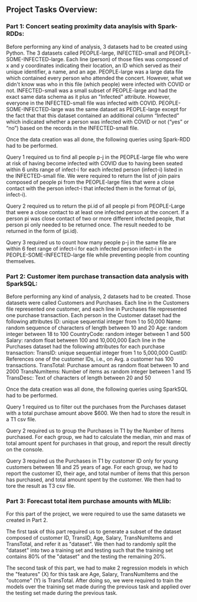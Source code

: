 ## Project Tasks Overview:

### Part 1: Concert seating proximity data anaylsis with Spark-RDDs:
Before performing any kind of analysis, 3 datasets had to be created using Python. The 3 datasets called PEOPLE-large, INFECTED-small and PEOPLE-SOME-INFECTED-large. Each line
(person) of those files was composed of x and y coordinates indicating their location, an ID which served as their unique identifier, a name, and an age. PEOPLE-large was a
large data file which contained every person who attended the concert. However, what we didn't know was who in this file (which people) were infected with COVID or not. 
INFECTED-small was a small subset of PEOPLE-large and had the exact same data schema as it plus an "Infected" attribute. However, everyone in the INFECTED-small file was 
infected with COVID. PEOPLE-SOME-INFECTED-large was the same dataset as PEOPLE-large except for the fact that that this dataset contained an additional column “Infected” 
which indicated whether a person was infected with COVID or not (“yes” or “no”) based on the records in the INFECTED-small file.

Once the data creation was all done, the following queries using Spark-RDD had to be performed.

Query 1 required us to find all people p-j in the PEOPLE-large file who were at risk of having become infected with COVID due to having been seated within 6 units range of 
infect-i for each infected person (infect-i) listed in the INFECTED-small file. We were required to return the list of join pairs composed of people pi from the 
PEOPLE-large files that were a close contact with the person infect-i that infected them in the format of (pi, infect-i). 

Query 2 required us to return the pi.id of all people pi from PEOPLE-Large that were a close contact to at least one infected person at the concert. If a person pi was close 
contact of two or more different infected people, that person pi only needed to be returned once. The result needed to be returned in the form of (pi.id).

Query 3 required us to count how many people p-j in the same file are within 6 feet range of infect-i for each infected person infect-i in the PEOPLE-SOME-INFECTED-large file 
while preventing people from counting themselves.

### Part 2: Customer item purchase transaction data analysis with SparkSQL:
Before performing any kind of analysis, 2 datasets had to be created. Those datasets were called Customers and Purchases. Each line in the
Customers file represented one customer, and each line in Purchases file represented one purchase transaction.
Each person in the Customer dataset had the following attributes
ID: unique sequential integer from 1 to 50,000
Name: random sequence of characters of length between 10 and 20
Age: random integer between 18 to 100
CountryCode: random integer between 1 and 500
Salary: random float between 100 and 10,000,000
Each line in the Purchases dataset had the following attributes for each purchase transaction:
TransID: unique sequential integer from 1 to 5,000,000 
CustID: References one of the customer IDs, i.e., on Avg. a customer has 100 transactions.
TransTotal: Purchase amount as random float between 10 and 2000
TransNumItems: Number of items as random integer between 1 and 15
TransDesc: Text of characters of length between 20 and 50

Once the data creation was all done, the following queries using SparkSQL had to be performed.

Query 1 required us to filter out the purchases from the Purchases dataset with a total purchase amount above $600. We then had to store the result in a T1 csv file.

Query 2 required us to group the Purchases in T1 by the Number of Items purchased. For each group, we had to calculate the median, min and max of total amount spent for 
purchases in that group, and report the result directly on the console.

Query 3 required us the Purchases in T1 by customer ID only for young customers between 18 and 25 years of age. For each group, we had to report the customer ID, their age, 
and total number of items that this person has purchased, and total amount spent by the customer. We then had to tore the result as T3 csv file.

### Part 3: Forecast total item purchase amounts with MLlib:

For this part of the project, we were required to use the same datasets we created in Part 2.

The first task of this part required us to generate a subset of the dataset composed of customer ID, TransID, Age, Salary, TransNumItems and TransTotal, and refer it as
"dataset". We then had to randomly split the "dataset" into two a training set and testing such that the training set contains 80% of the "dataset" and the testing the remaining 20%.

The second task of this part, we had to make 2 regression models in which the "features" (X) for this task are Age, Salary, TransNumItems and the "outcome" (Y) is TransTotal. 
After doing so, we were required to train the models over the training set made during the previous task and applied over the testing set made during the previous task.


